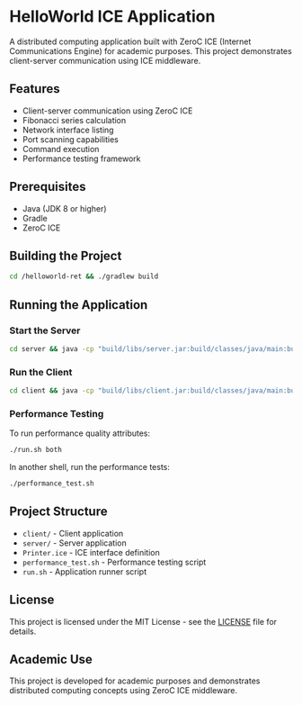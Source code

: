 # HelloWorld ICE Application

A distributed computing application built with ZeroC ICE (Internet Communications Engine) for academic purposes. This project demonstrates client-server communication using ICE middleware.

## Features

- Client-server communication using ZeroC ICE
- Fibonacci series calculation
- Network interface listing
- Port scanning capabilities
- Command execution
- Performance testing framework

## Prerequisites

- Java (JDK 8 or higher)
- Gradle
- ZeroC ICE

## Building the Project

```bash
cd /helloworld-ret && ./gradlew build
```

## Running the Application

### Start the Server

```bash
cd server && java -cp "build/libs/server.jar:build/classes/java/main:build/generated-src" Server
```

### Run the Client

```bash
cd client && java -cp "build/libs/client.jar:build/classes/java/main:build/generated-src" Client
```

### Performance Testing

To run performance quality attributes:

```bash
./run.sh both
```

In another shell, run the performance tests:

```bash
./performance_test.sh
```

## Project Structure

- `client/` - Client application
- `server/` - Server application
- `Printer.ice` - ICE interface definition
- `performance_test.sh` - Performance testing script
- `run.sh` - Application runner script

## License

This project is licensed under the MIT License - see the [LICENSE](LICENSE) file for details.

## Academic Use

This project is developed for academic purposes and demonstrates distributed computing concepts using ZeroC ICE middleware. 